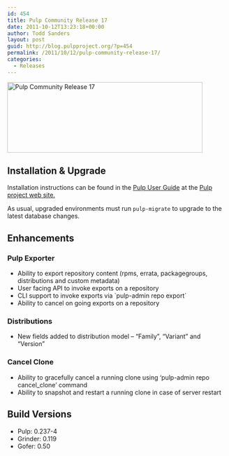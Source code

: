 ```yaml
---
id: 454
title: Pulp Community Release 17
date: 2011-10-12T13:23:18+00:00
author: Todd Sanders
layout: post
guid: http://blog.pulpproject.org/?p=454
permalink: /2011/10/12/pulp-community-release-17/
categories:
  - Releases
---
```

[<img class="size-full wp-image-457 aligncenter" title="Pulp Community Release 17" src="http://website-pulp.rhcloud.com/wp-content/uploads/2011/10/cr-17.png" alt="Pulp Community Release 17" width="447" height="161" srcset="http://www.pulpproject.org/wp-content/uploads/2011/10/cr-17-300x108.png 300w, http://www.pulpproject.org/wp-content/uploads/2011/10/cr-17.png 447w" sizes="(max-width: 447px) 100vw, 447px" />](http://website-pulp.rhcloud.com/wp-content/uploads/2011/10/cr-17.png)

## Installation & Upgrade

Installation instructions can be found in the [Pulp User Guide](http://pulpproject.org/ug/UGInstallation.html#installation) at the [Pulp project web site.](http://www.pulpproject.org)

As usual, upgraded environments must run `pulp-migrate` to upgrade to the latest database changes.

## Enhancements

### Pulp Exporter

  * Ability to export repository content (rpms, errata, packagegroups, distributions and custom metadata) 
  * User facing API to invoke exports on a repository
  * CLI support to invoke exports via \`pulp-admin repo export\`
  * Ability to cancel on going exports on a repository

### Distributions

  * New fields added to distribution model &#8211; &#8220;Family&#8221;, &#8220;Variant&#8221; and &#8220;Version&#8221;

### Cancel Clone

  * Ability to gracefully cancel a running clone using &#8216;pulp-admin repo cancel_clone&#8217; command 
  * Ability to snapshot and restart a running clone in case of server restart 

## Build Versions

  * Pulp: 0.237-4
  * Grinder: 0.119
  * Gofer: 0.50